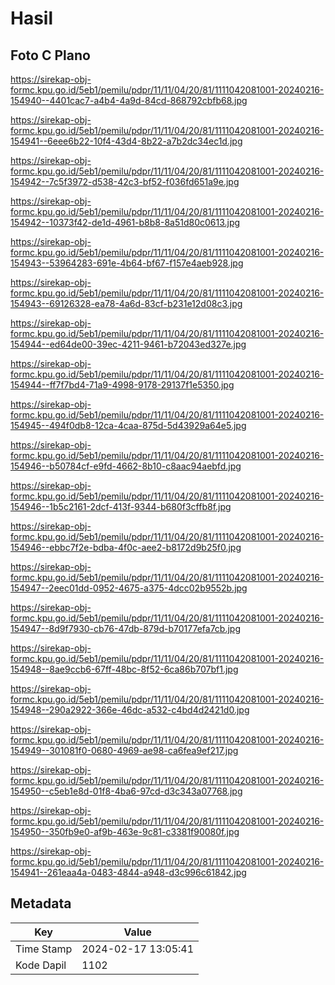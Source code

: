 # Hasil

## Foto C Plano

https://sirekap-obj-formc.kpu.go.id/5eb1/pemilu/pdpr/11/11/04/20/81/1111042081001-20240216-154940--4401cac7-a4b4-4a9d-84cd-868792cbfb68.jpg

https://sirekap-obj-formc.kpu.go.id/5eb1/pemilu/pdpr/11/11/04/20/81/1111042081001-20240216-154941--6eee6b22-10f4-43d4-8b22-a7b2dc34ec1d.jpg

https://sirekap-obj-formc.kpu.go.id/5eb1/pemilu/pdpr/11/11/04/20/81/1111042081001-20240216-154942--7c5f3972-d538-42c3-bf52-f036fd651a9e.jpg

https://sirekap-obj-formc.kpu.go.id/5eb1/pemilu/pdpr/11/11/04/20/81/1111042081001-20240216-154942--10373f42-de1d-4961-b8b8-8a51d80c0613.jpg

https://sirekap-obj-formc.kpu.go.id/5eb1/pemilu/pdpr/11/11/04/20/81/1111042081001-20240216-154943--53964283-691e-4b64-bf67-f157e4aeb928.jpg

https://sirekap-obj-formc.kpu.go.id/5eb1/pemilu/pdpr/11/11/04/20/81/1111042081001-20240216-154943--69126328-ea78-4a6d-83cf-b231e12d08c3.jpg

https://sirekap-obj-formc.kpu.go.id/5eb1/pemilu/pdpr/11/11/04/20/81/1111042081001-20240216-154944--ed64de00-39ec-4211-9461-b72043ed327e.jpg

https://sirekap-obj-formc.kpu.go.id/5eb1/pemilu/pdpr/11/11/04/20/81/1111042081001-20240216-154944--ff7f7bd4-71a9-4998-9178-29137f1e5350.jpg

https://sirekap-obj-formc.kpu.go.id/5eb1/pemilu/pdpr/11/11/04/20/81/1111042081001-20240216-154945--494f0db8-12ca-4caa-875d-5d43929a64e5.jpg

https://sirekap-obj-formc.kpu.go.id/5eb1/pemilu/pdpr/11/11/04/20/81/1111042081001-20240216-154946--b50784cf-e9fd-4662-8b10-c8aac94aebfd.jpg

https://sirekap-obj-formc.kpu.go.id/5eb1/pemilu/pdpr/11/11/04/20/81/1111042081001-20240216-154946--1b5c2161-2dcf-413f-9344-b680f3cffb8f.jpg

https://sirekap-obj-formc.kpu.go.id/5eb1/pemilu/pdpr/11/11/04/20/81/1111042081001-20240216-154946--ebbc7f2e-bdba-4f0c-aee2-b8172d9b25f0.jpg

https://sirekap-obj-formc.kpu.go.id/5eb1/pemilu/pdpr/11/11/04/20/81/1111042081001-20240216-154947--2eec01dd-0952-4675-a375-4dcc02b9552b.jpg

https://sirekap-obj-formc.kpu.go.id/5eb1/pemilu/pdpr/11/11/04/20/81/1111042081001-20240216-154947--8d9f7930-cb76-47db-879d-b70177efa7cb.jpg

https://sirekap-obj-formc.kpu.go.id/5eb1/pemilu/pdpr/11/11/04/20/81/1111042081001-20240216-154948--8ae9ccb6-67ff-48bc-8f52-6ca86b707bf1.jpg

https://sirekap-obj-formc.kpu.go.id/5eb1/pemilu/pdpr/11/11/04/20/81/1111042081001-20240216-154948--290a2922-366e-46dc-a532-c4bd4d2421d0.jpg

https://sirekap-obj-formc.kpu.go.id/5eb1/pemilu/pdpr/11/11/04/20/81/1111042081001-20240216-154949--301081f0-0680-4969-ae98-ca6fea9ef217.jpg

https://sirekap-obj-formc.kpu.go.id/5eb1/pemilu/pdpr/11/11/04/20/81/1111042081001-20240216-154950--c5eb1e8d-01f8-4ba6-97cd-d3c343a07768.jpg

https://sirekap-obj-formc.kpu.go.id/5eb1/pemilu/pdpr/11/11/04/20/81/1111042081001-20240216-154950--350fb9e0-af9b-463e-9c81-c3381f90080f.jpg

https://sirekap-obj-formc.kpu.go.id/5eb1/pemilu/pdpr/11/11/04/20/81/1111042081001-20240216-154941--261eaa4a-0483-4844-a948-d3c996c61842.jpg


## Metadata

| Key        | Value               |
| ---------- | ------------------- |
| Time Stamp | 2024-02-17 13:05:41 |
| Kode Dapil | 1102                |



